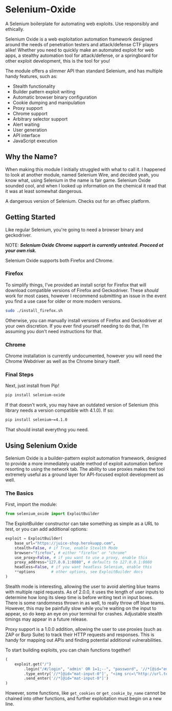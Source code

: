 # Selenium-Oxide

A Selenium boilerplate for automating web exploits. Use responsibly and ethically.

Selenium Oxide is a web exploitation automation framework designed
around the needs of penetration testers and attack/defense CTF players
alike! Whether you need to quickly make an automated
exploit for web apps, a stealthy automation tool for attack/defense,
or a springboard for other exploit development, this is the tool for you!

The module offers a slimmer API than standard Selenium, and has
multiple handy features, such as:

* Stealth functionality
* Builder pattern exploit writing
* Automatic browser binary configuration
* Cookie dumping and manipulation
* Proxy support
* Chrome support
* Arbitrary selector support
* Alert waiting
* User generation
* API interface
* JavaScript execution

## Why the Name?

When making this module I initially struggled with
what to call it. I happened to look at another module,
named Selenium Wire, and decided yeah, you know what,
using Selenium in the name is fair game. Selenium Oxide
sounded cool, and when I looked up information on the
chemical it read that it was at least somewhat dangerous.

A dangerous version of Selenium. Checks out for an offsec
platform.

## Getting Started

Like regular Selenium, you're going to need a browser binary
and geckodriver.

NOTE: ***Selenium Oxide Chrome support is currently untested. Proceed at your own risk.***

Selenium Oxide supports both Firefox and Chrome.

### Firefox

To simplify things, I've provided an install script for Firefox that will download compatible
versions of Firefox and Geckodriver. These *should* work for most cases, however I recommend
submitting an issue in the event you find a use case for older or more modern versions.

```bash
sudo ./install_firefox.sh
```

Otherwise, you can manually install versions of Firefox and Geckodriver at your own discretion.
If you ever find yourself needing to do that, I'm assuming you don't need instructions for that.

### Chrome

Chrome installation is currently undocumented, however you will need the Chrome Webdriver as well as the Chrome binary itself.

### Final Steps

Next, just install from Pip!

```bash
pip install selenium-oxide
```

If that doesn't work, you may have an outdated version of Selenium (this library needs a version compatible with 4.1.0).
If so:

```bash
pip install selenium~=4.1.0
```

That should install everythng you need.

## Using Selenium Oxide

Selenium Oxide is a builder-pattern exploit automation
framework, designed to provide a more immediately usable
method of exploit automation before resorting
to using the network tab. The ability to use proxies
makes the tool extremely useful as a ground layer for
API-focused exploit development as well.

### The Basics

First, import the module:

```python
from selenium_oxide import ExploitBuilder
```

The ExploitBuilder constructor can take something as simple as a URL to test, or you can add additional options:

```python
exploit = ExploitBuilder(
    base_url="https://juice-shop.herokuapp.com",
    stealth=False, # if True, enable Stealth Mode
    browser="firefox", # either "firefox" or "chrome"
    use_proxy=False, # if you want to use a proxy, enable this
    proxy_address="127.0.0.1:8080", # defaults to 127.0.0.1:8080
    headless=False, # if you want headless Selenium, enable this
    **options       # other options, see ExploitBuilder docs
)
```

Stealth mode is interesting, allowing the user to avoid alerting blue teams with multiple rapid requests. As of 2.0.0, it uses the length of user inputs to determine how long its sleep time is before writing text in input boxes. There is some randomness thrown in as well, to really throw off blue teams. However, this may be painfully slow while you're waiting on the input to appear, so do keep an eye on your terminal for crashes.
Adjustable stealth timings may appear in a future release.

Proxy support is a 1.0.0 addition, allowing the user to use proxies (such as ZAP or Burp Suite) to track their HTTP requests and responses. This is handy for mapping out APIs and finding potential additional vulnerabilities.

To start building exploits, you can chain functions together!

```python
(
    exploit.get("/")
        .login("/#/login", "admin' OR 1=1;--", "password", '//*[@id="email"]', '//*[@id="password"]', '//*[@id="loginButton"]')
        .type_entry('//*[@id="mat-input-0"]', "<img src=\"http://url.to.file.which/not.exist\" onerror=alert(document.cookie);>")
        .send_enter('//*[@id="mat-input-0"]')
)
```

However, some functions, like `get_cookies` or `get_cookie_by_name` cannot be chained into
other functions, and further exploitation must begin on a new line.

